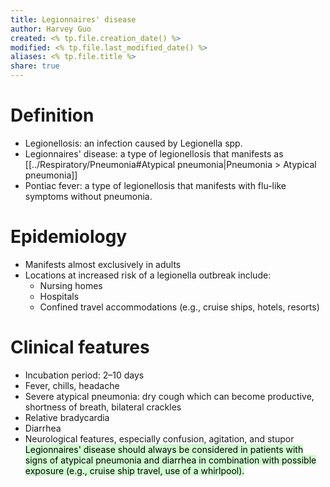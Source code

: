 ```yaml
---
title: Legionnaires' disease
author: Harvey Guo
created: <% tp.file.creation_date() %>
modified: <% tp.file.last_modified_date() %>
aliases: <% tp.file.title %>
share: true
---
```


# Definition
- Legionellosis: an infection caused by Legionella spp.
- Legionnaires' disease: a type of legionellosis that manifests as [[../Respiratory/Pneumonia#Atypical pneumonia|Pneumonia > Atypical pneumonia]]
- Pontiac fever: a type of legionellosis that manifests with flu-like symptoms without pneumonia.
# Epidemiology
- Manifests almost exclusively in adults
- Locations at increased risk of a legionella outbreak include:
	- Nursing homes
	- Hospitals
	- Confined travel accommodations (e.g., cruise ships, hotels, resorts)
# Clinical features
- Incubation period: 2–10 days
- Fever, chills, headache
- Severe atypical pneumonia: dry cough which can become productive, shortness of breath, bilateral crackles
- Relative bradycardia
- Diarrhea
- Neurological features, especially confusion, agitation, and stupor
<mark style="background: #BBFABBA6;">Legionnaires' disease should always be considered in patients with signs of atypical pneumonia and diarrhea in combination with possible exposure (e.g., cruise ship travel, use of a whirlpool).</mark>